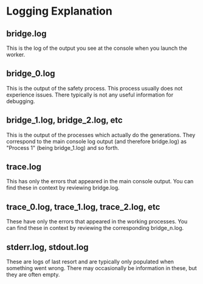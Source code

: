 # Logging Explanation

## bridge.log

This is the log of the output you see at the console when you launch the worker.

## bridge_0.log

This is the output of the safety process. This process usually does not experience issues. There typically is not any useful information for debugging.

## bridge_1.log, bridge_2.log, etc

This is the output of the processes which actually do the generations. They correspond to the main console log output (and therefore bridge.log) as "Process 1" (being bridge_1.log) and so forth.

## trace.log

This has only the errors that appeared in the main console output. You can find these in context by reviewing bridge.log.

## trace_0.log, trace_1.log, trace_2.log, etc

These have only the errors that appeared in the working processes. You can find these in context by reviewing the corresponding bridge_n.log.

## stderr.log, stdout.log

These are logs of last resort and are typically only populated when something went wrong. There may occasionally be information in these, but they are often empty.
